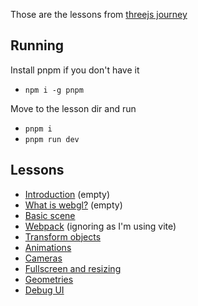 Those are the lessons from [threejs journey](https://threejs-journey.com/)

## Running
Install pnpm if you don't have it
- `npm i -g pnpm`

Move to the lesson dir and run
- `pnpm i`
- `pnpm run dev`

## Lessons
- [Introduction](./lesson-01) (empty)
- [What is webgl?](./lesson-02) (empty)
- [Basic scene](./lesson-03)
- [Webpack](./lesson-03) (ignoring as I'm using vite)
- [Transform objects](./lesson-05)
- [Animations](./lesson-06)
- [Cameras](./lesson-07)
- [Fullscreen and resizing](./lesson-08)
- [Geometries](./lesson-09)
- [Debug UI](./lesson-10)